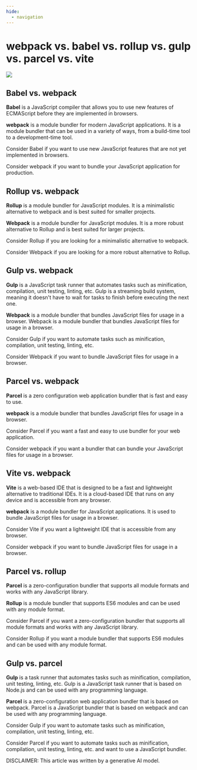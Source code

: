 ```yaml
---
hide:
  - navigation
---
```


# webpack vs. babel vs. rollup vs. gulp vs. parcel vs. vite

![](../assets/webpack-vs-babel-vs-rollup/webpack-vs-babel-vs-rollup-vs-gulp-vs-parcel-vs-vite.png)

## Babel vs. webpack
 **Babel** is a JavaScript compiler that allows you to use new features of ECMAScript before they are implemented in browsers. 

**webpack** is a module bundler for modern JavaScript applications. It is a module bundler that can be used in a variety of ways, from a build-time tool to a development-time tool.

Consider Babel if you want to use new JavaScript features that are not yet implemented in browsers.

Consider webpack if you want to bundle your JavaScript application for production.


## Rollup vs. webpack
 **Rollup** is a module bundler for JavaScript modules. It is a minimalistic alternative to webpack and is best suited for smaller projects.

**Webpack** is a module bundler for JavaScript modules. It is a more robust alternative to Rollup and is best suited for larger projects.

Consider Rollup if you are looking for a minimalistic alternative to webpack.

Consider Webpack if you are looking for a more robust alternative to Rollup.


## Gulp vs. webpack


**Gulp** is a JavaScript task runner that automates tasks such as minification, compilation, unit testing, linting, etc. Gulp is a streaming build system, meaning it doesn't have to wait for tasks to finish before executing the next one.

**Webpack** is a module bundler that bundles JavaScript files for usage in a browser. Webpack is a module bundler that bundles JavaScript files for usage in a browser.

Consider Gulp if you want to automate tasks such as minification, compilation, unit testing, linting, etc.

Consider Webpack if you want to bundle JavaScript files for usage in a browser.


## Parcel vs. webpack

**Parcel** is a zero configuration web application bundler that is fast and easy to use.

**webpack** is a module bundler that bundles JavaScript files for usage in a browser.

Consider Parcel if you want a fast and easy to use bundler for your web application.

Consider webpack if you want a bundler that can bundle your JavaScript files for usage in a browser.


## Vite vs. webpack


**Vite** is a web-based IDE that is designed to be a fast and lightweight alternative to traditional IDEs. It is a cloud-based IDE that runs on any device and is accessible from any browser.

**webpack** is a module bundler for JavaScript applications. It is used to bundle JavaScript files for usage in a browser.

Consider Vite if you want a lightweight IDE that is accessible from any browser.

Consider webpack if you want to bundle JavaScript files for usage in a browser.


## Parcel vs. rollup


**Parcel** is a zero-configuration bundler that supports all module formats and works with any JavaScript library.

**Rollup** is a module bundler that supports ES6 modules and can be used with any module format.

Consider Parcel if you want a zero-configuration bundler that supports all module formats and works with any JavaScript library.

Consider Rollup if you want a module bundler that supports ES6 modules and can be used with any module format.


## Gulp vs. parcel


**Gulp** is a task runner that automates tasks such as minification, compilation, unit testing, linting, etc. Gulp is a JavaScript task runner that is based on Node.js and can be used with any programming language.

**Parcel** is a zero-configuration web application bundler that is based on webpack. Parcel is a JavaScript bundler that is based on webpack and can be used with any programming language.

Consider Gulp if you want to automate tasks such as minification, compilation, unit testing, linting, etc.

Consider Parcel if you want to automate tasks such as minification, compilation, unit testing, linting, etc. and want to use a JavaScript bundler.





DISCLAIMER: This article was written by a generative AI model.
